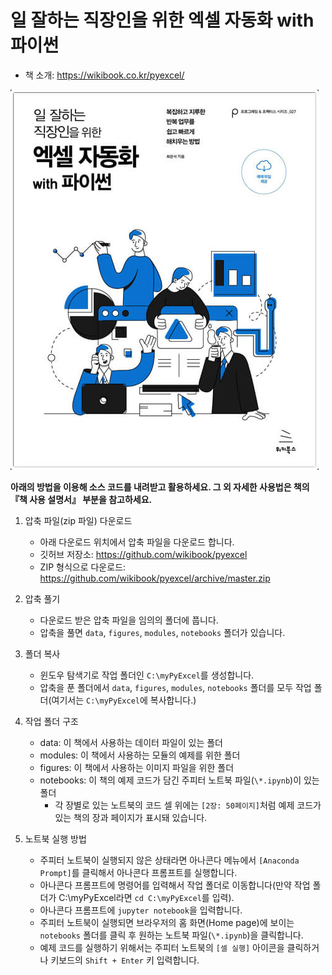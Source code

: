 # 일 잘하는 직장인을 위한 엑셀 자동화 with 파이썬

- 책 소개: https://wikibook.co.kr/pyexcel/

![book_cover_image](/book_cover_image.png)

**아래의 방법을 이용해 소스 코드를 내려받고 활용하세요. 그 외 자세한 사용법은 책의 『책 사용 설명서』 부분을 참고하세요.**

1. 압축 파일(zip 파일) 다운로드
    - 아래 다운로드 위치에서 압축 파일을 다운로드 합니다.
    - 깃허브 저장소: https://github.com/wikibook/pyexcel
    - ZIP 형식으로 다운로드: https://github.com/wikibook/pyexcel/archive/master.zip

2. 압축 풀기
    - 다운로드 받은 압축 파일을 임의의 폴더에 풉니다.
    - 압축을 풀면 `data`, `figures`, `modules`, `notebooks` 폴더가 있습니다.

3. 폴더 복사
    - 윈도우 탐색기로 작업 폴더인 `C:\myPyExcel`를 생성합니다.
    - 압축을 푼 폴더에서 `data`, `figures`, `modules`, `notebooks` 폴더를 모두 작업 폴더(여기서는 `C:\myPyExcel`에 복사합니다.)

4. 작업 폴더 구조
    - data: 이 책에서 사용하는 데이터 파일이 있는 폴더
    - modules: 이 책에서 사용하는 모듈의 예제를 위한 폴더
	- figures: 이 책에서 사용하는 이미지 파일을 위한 폴더
	- notebooks: 이 책의 예제 코드가 담긴 주피터 노트북 파일(`\*.ipynb`)이 있는 폴더
	   - 각 장별로 있는 노트북의 코드 셀 위에는 `[2장: 50페이지]`처럼 예제 코드가 있는 책의 장과 페이지가 표시돼 있습니다.

5. 노트북 실행 방법
    - 주피터 노트북이 실행되지 않은 상태라면 아나콘다 메뉴에서 `[Anaconda Prompt]`를 클릭해서 아나콘다 프롬프트를 실행합니다.
    - 아나콘다 프롬프트에 명령어를 입력해서 작업 폴더로 이동합니다(만약 작업 폴더가 C:\myPyExcel라면 `cd C:\myPyExcel`를 입력).
    - 아나콘다 프롬프트에 `jupyter notebook`을 입력합니다.
    - 주피터 노트북이 실행되면 브라우저의 홈 화면(Home page)에 보이는 `notebooks` 폴더를 클릭 후 원하는 노트북 파일(`\*.ipynb`)을 클릭합니다.
    - 예제 코드를 실행하기 위해서는 주피터 노트북의 `[셀 실행]` 아이콘을 클릭하거나 키보드의 `Shift + Enter` 키 입력합니다. 

